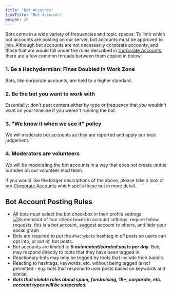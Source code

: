 ```yaml
---
title: "Bot Accounts"
linkTitle: "Bot Accounts"
weight: 20
---
```


Bots come in a wide variety of frequencies and topic spaces. To
limit which bot accounts are posting on our server, bot accounts
must be approved to join. Although bot accounts are not
necessarily corporate accounts, and those that are would fall
under the rules described in [Corporate Accounts](/docs/account-types/corporate-accounts/), there are a few common threads
between them copied in below:

### 1. Be a Hachydermian: Fines Doubled In Work Zone

Bots, like corporate accounts, are held to a higher standard.

### 2. Be the bot you want to work with

Essentially: don't post content either by type or frequency that
_you_ wouldn't want on your timeline if you weren't running the
bot.

### 3. "We know it when we see it" policy

We will moderate bot accounts as they are reported and apply our
best judgement.


### 4. Moderators are volunteers

We will be moderating the bot accounts in a way that does not
create undue burnden on our volunteer mod team.

If you would like the longer descriptions of the above,
please take a look at our [Corporate Accounts](/docs/account-types/corporate-accounts/)
which spells these out in more detail.

## Bot Account Posting Rules

- All bots must select the bot checkbox in their profile settings ![Screenshot of four check boxes in account settings: require follow
  requests, this is a bot account, suggest account to others, and hide
  your social graph](mastodon-bot-account.png)
- Bots are required to put the `#hachybots` hashtag in _all_ posts so
  users can opt into, or out of, bot posts.
- Bot accounts are limited to **_5 automated/curated posts per day_**. Bots may respond directly to toots that they have been tagged in.
- Reactionary bots may only be trigged by toots that include their handle.
- Reacting to hashtags, keywords, etc. without being tagged is not permitted - e.g. bots that respond to user posts based on keywords and similar.
- **_Bots that violate rules about spam, fundraising, 18+, corporate, etc.
  account types will be suspended._**

